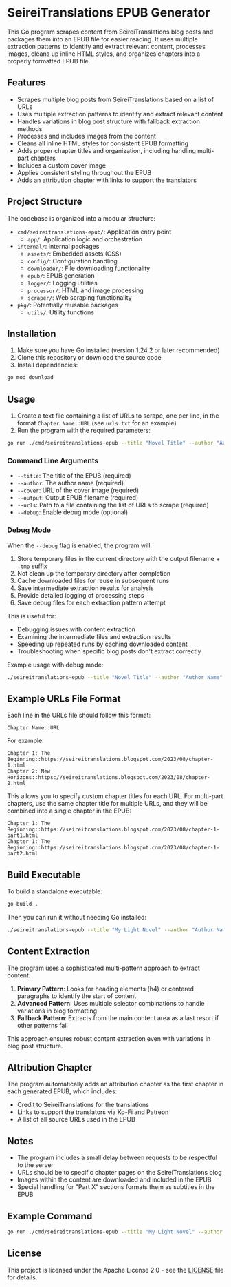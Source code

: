 # SeireiTranslations EPUB Generator

This Go program scrapes content from SeireiTranslations blog posts and packages them into an EPUB file for easier reading. It uses multiple extraction patterns to identify and extract relevant content, processes images, cleans up inline HTML styles, and organizes chapters into a properly formatted EPUB file.

## Features

- Scrapes multiple blog posts from SeireiTranslations based on a list of URLs
- Uses multiple extraction patterns to identify and extract relevant content
- Handles variations in blog post structure with fallback extraction methods
- Processes and includes images from the content
- Cleans all inline HTML styles for consistent EPUB formatting
- Adds proper chapter titles and organization, including handling multi-part chapters
- Includes a custom cover image
- Applies consistent styling throughout the EPUB
- Adds an attribution chapter with links to support the translators

## Project Structure

The codebase is organized into a modular structure:

- `cmd/seireitranslations-epub/`: Application entry point
  - `app/`: Application logic and orchestration
- `internal/`: Internal packages
  - `assets/`: Embedded assets (CSS)
  - `config/`: Configuration handling
  - `downloader/`: File downloading functionality
  - `epub/`: EPUB generation
  - `logger/`: Logging utilities
  - `processor/`: HTML and image processing
  - `scraper/`: Web scraping functionality
- `pkg/`: Potentially reusable packages
  - `utils/`: Utility functions

## Installation

1. Make sure you have Go installed (version 1.24.2 or later recommended)
2. Clone this repository or download the source code
3. Install dependencies:

```bash
go mod download
```

## Usage

1. Create a text file containing a list of URLs to scrape, one per line, in the format `Chapter Name::URL` (see `urls.txt` for an example)
2. Run the program with the required parameters:

```bash
go run ./cmd/seireitranslations-epub --title "Novel Title" --author "Author Name" --cover "https://example.com/cover.jpg" --output "output.epub" --urls "urls.txt"
```

### Command Line Arguments

- `--title`: The title of the EPUB (required)
- `--author`: The author name (required)
- `--cover`: URL of the cover image (required)
- `--output`: Output EPUB filename (required)
- `--urls`: Path to a file containing the list of URLs to scrape (required)
- `--debug`: Enable debug mode (optional)

### Debug Mode

When the `--debug` flag is enabled, the program will:

1. Store temporary files in the current directory with the output filename + `.tmp` suffix
2. Not clean up the temporary directory after completion
3. Cache downloaded files for reuse in subsequent runs
4. Save intermediate extraction results for analysis
5. Provide detailed logging of processing steps
6. Save debug files for each extraction pattern attempt

This is useful for:
- Debugging issues with content extraction
- Examining the intermediate files and extraction results
- Speeding up repeated runs by caching downloaded content
- Troubleshooting when specific blog posts don't extract correctly

Example usage with debug mode:

```bash
./seireitranslations-epub --title "Novel Title" --author "Author Name" --cover "https://example.com/cover.jpg" --output "output.epub" --urls "urls.txt" --debug
```

## Example URLs File Format

Each line in the URLs file should follow this format:
```
Chapter Name::URL
```

For example:
```
Chapter 1: The Beginning::https://seireitranslations.blogspot.com/2023/08/chapter-1.html
Chapter 2: New Horizons::https://seireitranslations.blogspot.com/2023/08/chapter-2.html
```

This allows you to specify custom chapter titles for each URL. For multi-part chapters, use the same chapter title for multiple URLs, and they will be combined into a single chapter in the EPUB:

```
Chapter 1: The Beginning::https://seireitranslations.blogspot.com/2023/08/chapter-1-part1.html
Chapter 1: The Beginning::https://seireitranslations.blogspot.com/2023/08/chapter-1-part2.html
```

## Build Executable

To build a standalone executable:

```bash
go build .
```

Then you can run it without needing Go installed:

```bash
./seireitranslations-epub --title "My Light Novel" --author "Author Name" --cover "https://example.com/cover.jpg" --output "mynovel.epub" --urls "urls.txt"
```

## Content Extraction

The program uses a sophisticated multi-pattern approach to extract content:

1. **Primary Pattern**: Looks for heading elements (h4) or centered paragraphs to identify the start of content
2. **Advanced Pattern**: Uses multiple selector combinations to handle variations in blog formatting
3. **Fallback Pattern**: Extracts from the main content area as a last resort if other patterns fail

This approach ensures robust content extraction even with variations in blog post structure.

## Attribution Chapter

The program automatically adds an attribution chapter as the first chapter in each generated EPUB, which includes:

- Credit to SeireiTranslations for the translations
- Links to support the translators via Ko-Fi and Patreon
- A list of all source URLs used in the EPUB

## Notes

- The program includes a small delay between requests to be respectful to the server
- URLs should be to specific chapter pages on the SeireiTranslations blog
- Images within the content are downloaded and included in the EPUB
- Special handling for "Part X" sections formats them as subtitles in the EPUB

## Example Command

```bash
go run ./cmd/seireitranslations-epub --title "My Light Novel" --author "Author Name" --cover "https://example.com/cover.jpg" --output "mynovel.epub" --urls "urls.txt"
```

## License

This project is licensed under the Apache License 2.0 - see the [LICENSE](LICENSE) file for details.
